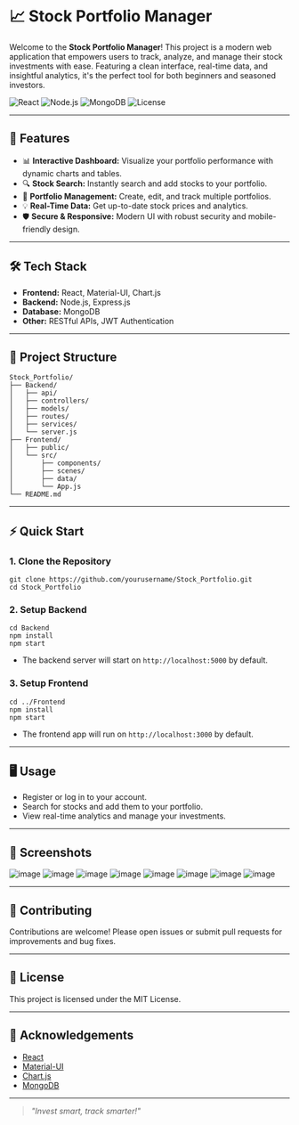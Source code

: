 # 📈 Stock Portfolio Manager

Welcome to the **Stock Portfolio Manager**! This project is a modern web application that empowers users to track, analyze, and manage their stock investments with ease. Featuring a clean interface, real-time data, and insightful analytics, it's the perfect tool for both beginners and seasoned investors.

![React](https://img.shields.io/badge/Frontend-React-blue?logo=react)
![Node.js](https://img.shields.io/badge/Backend-Node.js-green?logo=node.js)
![MongoDB](https://img.shields.io/badge/Database-MongoDB-brightgreen?logo=mongodb)
![License](https://img.shields.io/badge/license-MIT-blue.svg)

---

## 🚀 Features
- 📊 **Interactive Dashboard:** Visualize your portfolio performance with dynamic charts and tables.
- 🔍 **Stock Search:** Instantly search and add stocks to your portfolio.
- 🏦 **Portfolio Management:** Create, edit, and track multiple portfolios.
- 💡 **Real-Time Data:** Get up-to-date stock prices and analytics.
- 🛡️ **Secure & Responsive:** Modern UI with robust security and mobile-friendly design.

---

## 🛠️ Tech Stack
- **Frontend:** React, Material-UI, Chart.js
- **Backend:** Node.js, Express.js
- **Database:** MongoDB
- **Other:** RESTful APIs, JWT Authentication

---

## 📂 Project Structure
```
Stock_Portfolio/
├── Backend/
│   ├── api/
│   ├── controllers/
│   ├── models/
│   ├── routes/
│   ├── services/
│   └── server.js
├── Frontend/
│   ├── public/
│   └── src/
│       ├── components/
│       ├── scenes/
│       ├── data/
│       └── App.js
└── README.md
```

---

## ⚡ Quick Start

### 1. Clone the Repository
```
git clone https://github.com/yourusername/Stock_Portfolio.git
cd Stock_Portfolio
```

### 2. Setup Backend
```
cd Backend
npm install
npm start
```
- The backend server will start on `http://localhost:5000` by default.

### 3. Setup Frontend
```
cd ../Frontend
npm install
npm start
```
- The frontend app will run on `http://localhost:3000` by default.

---

## 🖥️ Usage
- Register or log in to your account.
- Search for stocks and add them to your portfolio.
- View real-time analytics and manage your investments.

---

## 🌟 Screenshots
![image](https://github.com/user-attachments/assets/ad50fe40-82d2-45ce-a820-6b9d440153b9)
![image](https://github.com/user-attachments/assets/1f9156b9-a139-45ef-91e0-cab267bc572c)
![image](https://github.com/user-attachments/assets/9dde5c0b-0fb0-4ed2-9c8e-51bd534465cc)
![image](https://github.com/user-attachments/assets/3fb5c5e9-dd63-4697-a22b-fea9ef80e53a)
![image](https://github.com/user-attachments/assets/4099f52f-f2a5-461d-b44b-139b004d97ea)
![image](https://github.com/user-attachments/assets/61b7f82a-7523-4d88-b08d-8b143b0b8fc3)
![image](https://github.com/user-attachments/assets/b165d718-26e9-4862-a055-17efa5f371be)
![image](https://github.com/user-attachments/assets/7f5e6ca0-adb6-4bbd-b8ce-1657b7fdff22)



---

## 🤝 Contributing
Contributions are welcome! Please open issues or submit pull requests for improvements and bug fixes.

---

## 📄 License
This project is licensed under the MIT License.

---

## 🙌 Acknowledgements
- [React](https://reactjs.org/)
- [Material-UI](https://mui.com/)
- [Chart.js](https://www.chartjs.org/)
- [MongoDB](https://www.mongodb.com/)

---

> _"Invest smart, track smarter!"_
